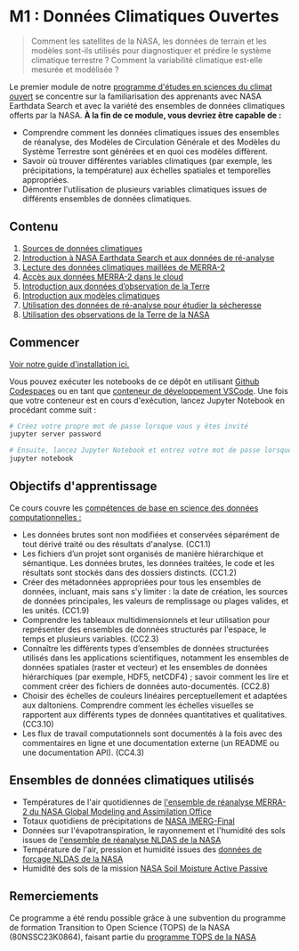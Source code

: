 M1 : Données Climatiques Ouvertes
===================================

> Comment les satellites de la NASA, les données de terrain et les modèles sont-ils utilisés pour diagnostiquer et prédire le système climatique terrestre ? Comment la variabilité climatique est-elle mesurée et modélisée ?

Le premier module de notre [programme d'études en sciences du climat ouvert](https://openclimatescience.github.io/curriculum) se concentre sur la familiarisation des apprenants avec NASA Earthdata Search et avec la variété des ensembles de données climatiques offerts par la NASA. **À la fin de ce module, vous devriez être capable de :**

- Comprendre comment les données climatiques issues des ensembles de réanalyse, des Modèles de Circulation Générale et des Modèles du Système Terrestre sont générées et en quoi ces modèles diffèrent.
- Savoir où trouver différentes variables climatiques (par exemple, les précipitations, la température) aux échelles spatiales et temporelles appropriées.
- Démontrer l'utilisation de plusieurs variables climatiques issues de différents ensembles de données climatiques.

Contenu
---------------

1. [Sources de données climatiques](https://github.com/OpenClimateScience/M1-Open-Climate-Data-FR/blob/main/notebooks/01_Sources_de_donn%C3%A9es_climatiques.ipynb)
2. [Introduction à NASA Earthdata Search et aux données de ré-analyse](https://github.com/OpenClimateScience/M1-Open-Climate-Data-FR/blob/main/notebooks/02_Introduction_%C3%A0_NASA_Earthdata_Search_et_aux_donn%C3%A9es_de_r%C3%A9-analyse.ipynb)
3. [Lecture des données climatiques maillées de MERRA-2](https://github.com/OpenClimateScience/M1-Open-Climate-Data-FR/blob/main/notebooks/03_Lecture_des_donn%C3%A9es_climatiques_maill%C3%A9es_de_MERRA2.ipynb)
4. [Accès aux données MERRA-2 dans le cloud](https://github.com/OpenClimateScience/M1-Open-Climate-Data-FR/blob/main/notebooks/04_Acc%C3%A8s_aux_donn%C3%A9es_MERRA-2_dans_le_cloud.ipynb)
5. [Introduction aux données d’observation de la Terre](https://github.com/OpenClimateScience/M1-Open-Climate-Data-FR/blob/main/notebooks/05_Introduction_aux_donn%C3%A9es_d%E2%80%99observation_de_la_Terre.ipynb)
6. [Introduction aux modèles climatiques](https://github.com/OpenClimateScience/M1-Open-Climate-Data-FR/blob/main/notebooks/06_Introduction_aux_mod%C3%A8les_climatiques.ipynb)
7. [Utilisation des données de ré-analyse pour étudier la sécheresse](https://github.com/OpenClimateScience/M1-Open-Climate-Data-FR/blob/main/notebooks/07_Utilisation_des_donn%C3%A9es_de_r%C3%A9-analyse_pour_%C3%A9tudier_la_s%C3%A9cheresse.ipynb)
8. [Utilisation des observations de la Terre de la NASA](https://github.com/OpenClimateScience/M1-Open-Climate-Data-FR/blob/main/notebooks/08_Utilisation_des_observations_de_la_Terre_de_la_NASA.ipynb)

Commencer
---------------

[Voir notre guide d'installation ici.](https://github.com/OpenClimateScience/M1-Open-Climate-Data-FR/blob/main/HOW_TO_INSTALL_FR.md)

Vous pouvez exécuter les notebooks de ce dépôt en utilisant [Github Codespaces](https://docs.github.com/en/codespaces/overview) ou en tant que [conteneur de développement VSCode](https://code.visualstudio.com/docs/devcontainers/containers). Une fois que votre conteneur est en cours d'exécution, lancez Jupyter Notebook en procédant comme suit :

```sh
# Créez votre propre mot de passe lorsque vous y êtes invité
jupyter server password

# Ensuite, lancez Jupyter Notebook et entrez votre mot de passe lorsque demandé
jupyter notebook

```

Objectifs d'apprentissage
-----------------

Ce cours couvre les [compétences de base en science des données computationnelles :](https://github.com/OpenClimateScience/Core-Competencies/blob/main/ScienceCore-Competencies.md)

- Les données brutes sont non modifiées et conservées séparément de tout dérivé traité ou des résultats d'analyse. (CC1.1)
- Les fichiers d’un projet sont organisés de manière hiérarchique et sémantique. Les données brutes, les données traitées, le code et les résultats sont stockés dans des dossiers distincts. (CC1.2)
- Créer des métadonnées appropriées pour tous les ensembles de données, incluant, mais sans s'y limiter : la date de création, les sources de données principales, les valeurs de remplissage ou plages valides, et les unités. (CC1.9)
- Comprendre les tableaux multidimensionnels et leur utilisation pour représenter des ensembles de données structurés par l'espace, le temps et plusieurs variables. (CC2.3)
- Connaître les différents types d’ensembles de données structurées utilisés dans les applications scientifiques, notamment les ensembles de données spatiales (raster et vecteur) et les ensembles de données hiérarchiques (par exemple, HDF5, netCDF4) ; savoir comment les lire et comment créer des fichiers de données auto-documentés. (CC2.8)
- Choisir des échelles de couleurs linéaires perceptuellement et adaptées aux daltoniens. Comprendre comment les échelles visuelles se rapportent aux différents types de données quantitatives et qualitatives. (CC3.10)
- Les flux de travail computationnels sont documentés à la fois avec des commentaires en ligne et une documentation externe (un README ou une documentation API). (CC4.3)

Ensembles de données climatiques utilisés
---------------------

- Températures de l'air quotidiennes de [l'ensemble de réanalyse MERRA-2 du NASA Global Modeling and Assimilation Office](https://gmao.gsfc.nasa.gov/reanalysis/MERRA-2/)
- Totaux quotidiens de précipitations de [NASA IMERG-Final](https://disc.gsfc.nasa.gov/datasets/GPM_3IMERGDF_06/summary)
- Données sur l'évapotranspiration, le rayonnement et l'humidité des sols issues de [l'ensemble de réanalyse NLDAS de la NASA](https://disc.gsfc.nasa.gov/datasets/NLDAS_NOAH0125_M_2.0/summary?keywords=NLDAS)
- Température de l'air, pression et humidité issues des [données de forçage NLDAS de la NASA](https://disc.gsfc.nasa.gov/datasets/NLDAS_FORA0125_M_2.0/summary?keywords=NLDAS)
- Humidité des sols de la mission [NASA Soil Moisture Active Passive](https://nsidc.org/data/spl3smp/versions/8)

Remerciements
----------------

Ce programme a été rendu possible grâce à une subvention du programme de formation Transition to Open Science (TOPS) de la NASA (80NSSC23K0864), faisant partie du [programme TOPS de la NASA](https://nasa.github.io/Transform-to-Open-Science/)
